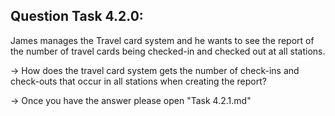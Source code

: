 Question Task 4.2.0:
--------------------

James manages the Travel card system and he wants to see the report of the number 
of travel cards being checked-in and checked out at all stations.

-> How does the travel card system gets the number of check-ins
	and check-outs that occur in all stations when creating the report?
	
-> Once you have the answer please open "Task 4.2.1.md"